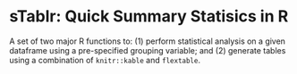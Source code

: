# sTablr: Quick Summary Statisics in R
A set of two major R functions to: (1) perform statistical analysis on a given dataframe using a pre-specified grouping variable; and (2) generate tables using a combination of ``knitr::kable`` and ``flextable``.
